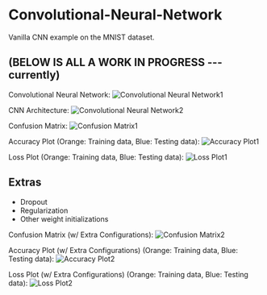 # Convolutional-Neural-Network
Vanilla CNN example on the MNIST dataset.

## (BELOW IS ALL A WORK IN PROGRESS --- currently)
Convolutional Neural Network:
![Convolutional Neural Network1][CNN1]

[CNN1]: NO_LINK_YET "Convolutional Neural Network"

CNN Architecture:
![Convolutional Neural Network2][CNN2]

[CNN2]: NO_LINK_YET "CNN Architecture"


Confusion Matrix:
![Confusion Matrix1][CM1]

[CM1]: NO_LINK_YET "Confusion Matrix"

Accuracy Plot (Orange: Training data, Blue: Testing data):
![Accuracy Plot1][AP1]

[AP1]: NO_LINK_YET "Accuracy Plot"

Loss Plot (Orange: Training data, Blue: Testing data):
![Loss Plot1][LP1]

[LP1]: NO_LINK_YET "Loss Plot"

## Extras
* Dropout
* Regularization
* Other weight initializations

Confusion Matrix (w/ Extra Configurations):
![Confusion Matrix2][CM2]

[CM2]: NO_LINK_YET "Confusion Matrix"

Accuracy Plot (w/ Extra Configurations) (Orange: Training data, Blue: Testing data):
![Accuracy Plot2][AP2]

[AP2]: NO_LINK_YET "Accuracy Plot"

Loss Plot (w/ Extra Configurations) (Orange: Training data, Blue: Testing data):
![Loss Plot2][LP2]

[LP2]: NO_LINK_YET "Loss Plot"

